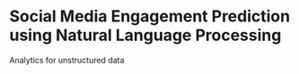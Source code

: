 # Social Media Engagement Prediction using Natural Language Processing
 Analytics for unstructured data

